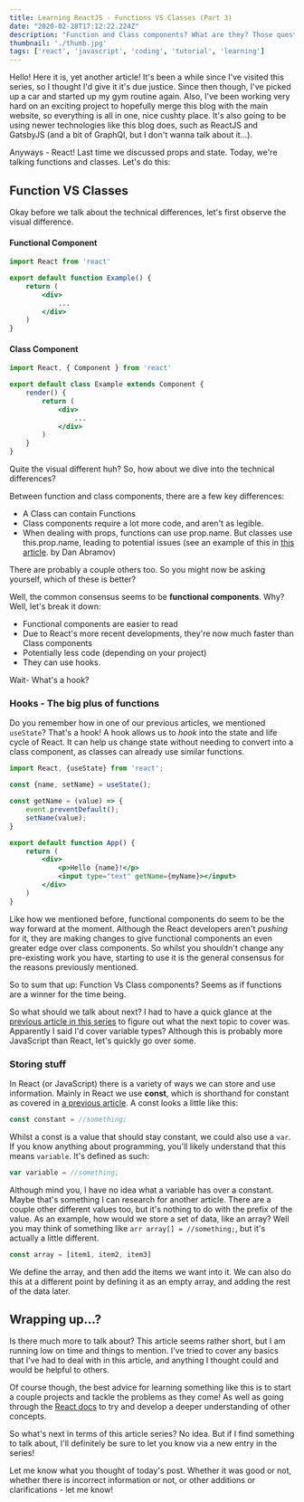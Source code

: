 ```yaml
---
title: Learning ReactJS - Functions VS Classes (Part 3)
date: "2020-02-28T17:12:22.224Z"
description: "Function and Class components? What are they? Those questions and more will hopefully be answered in this article"
thumbnail: './thumb.jpg'
tags: ['react', 'javascript', 'coding', 'tutorial', 'learning']
---
```


Hello! Here it is, yet another article! It's been a while since I've visited this series, so I thought I'd give it it's due justice. Since then though, I've picked up a car and started up my gym routine again. Also, I've been working very hard on an exciting project to hopefully merge this blog with the main website, so everything is all in one, nice cushty place. It's also going to be using newer technologies like this blog does, such as ReactJS and GatsbyJS (and a bit of GraphQl, but I don't wanna talk about it...).

Anyways - React! Last time we discussed props and state. Today, we're talking functions and classes. Let's do this:

## Function VS Classes

Okay before we talk about the technical differences, let's first observe the visual difference.

#### Functional Component
```jsx
import React from 'react'

export default function Example() {
    return (
        <div>
            ...
        </div>
    )
}
```
#### Class Component
```jsx
import React, { Component } from 'react'

export default class Example extends Component {
    render() {
        return (
            <div>
                ...
            </div>
        )
    }
}
```

Quite the visual different huh? So, how about we dive into the technical differences?

Between function and class components, there are a few key differences:

- A Class can contain Functions
- Class components require a lot more code, and aren't as legible.
- When dealing with props, functions can use prop.name. But classes use this.prop.name, leading to potential issues (see an example of this in [this article](https://overreacted.io/how-are-function-components-different-from-classes/). by Dan Abramov)

There are probably a couple others too. So you might now be asking yourself, which of these is better?

Well, the common consensus seems to be **functional components**. Why? Well, let's break it down:

- Functional components are easier to read
- Due to React's more recent developments, they're now much faster than Class components
- Potentially less code (depending on your project)
- They can use hooks.

Wait- What's a hook?

### Hooks - The big plus of functions

Do you remember how in one of our previous articles, we mentioned `useState`? That's a hook! A hook allows us to *hook* into the state and life cycle of React. It can help us change state without needing to convert into a class component, as classes can already use similar functions.

```jsx
import React, {useState} from 'react';

const {name, setName} = useState();

const getName = (value) => {
    event.preventDefault();
    setName(value);
}

export default function App() {
    return (
        <div>
            <p>Hello {name}!</p>
            <input type="text" getName={myName}></input>
        </div>
    )
}
```

Like how we mentioned before, functional components do seem to be the way forward at the moment. Although the React developers aren't *pushing* for it, they are making changes to give functional components an even greater edge over class components. So whilst you shouldn't change any pre-existing work you have, starting to use it is the general consensus for the reasons previously mentioned.

So to sum that up: Function Vs Class components? Seems as if functions are a winner for the time being.

So what should we talk about next? I had to have a quick glance at the [previous article in this series](https://www.blog.tonycre8.co.uk/learning-reactjs-part-2/) to figure out what the next topic to cover was. Apparently I said I'd cover variable types? Although this is probably more JavaScript than React, let's quickly go over some.

### Storing stuff

In React (or JavaScript) there is a variety of ways we can store and use information. Mainly in React we use **const**, which is shorthand for constant as covered in [a previous article](https://blog.tonycre8.co.uk/pokeapi-part-2/). A const looks a little like this:

```jsx
const constant = //something;
```

Whilst a const is a value that should stay constant, we could also use a `var`. If you know anything about programming, you'll likely understand that this means `variable`. It's defined as such:

```jsx
var variable = //something;
```

Although mind you, I have no idea what a variable has over a constant. Maybe that's something I can research for another article. There are a couple other different values too, but it's nothing to do with the prefix of the value. As an example, how would we store a set of data, like an array? Well you may think of something like `arr array[] = //something;`, but it's actually a little different.

```jsx
const array = [item1, item2, item3]
```

We define the array, and then add the items we want into it. We can also do this at a different point by defining it as an empty array, and adding the rest of the data later.

## Wrapping up...?

Is there much more to talk about? This article seems rather short, but I am running low on time and things to mention. I've tried to cover any basics that I've had to deal with in this article, and anything I thought could and would be helpful to others.

Of course though, the best advice for learning something like this is to start a couple projects and tackle the problems as they come! As well as going through the [React docs](https://reactjs.org/docs/getting-started.html) to try and develop a deeper understanding of other concepts.

So what's next in terms of this article series? No idea. But if I find something to talk about, I'll definitely be sure to let you know via a new entry in the series!

Let me know what you thought of today's post. Whether it was good or not, whether there is incorrect information or not, or other additions or clarifications - let me know!